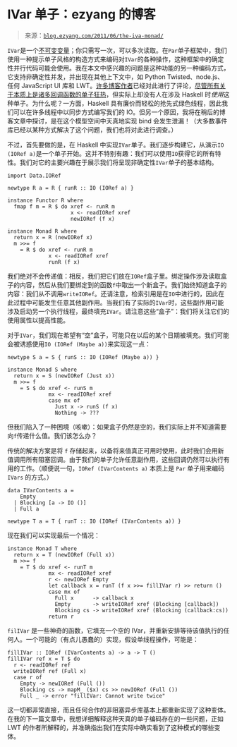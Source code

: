 <!--yml

category: 未分类

date: 2024-07-01 18:17:44

-->

# IVar 单子：ezyang 的博客

> 来源：[`blog.ezyang.com/2011/06/the-iva-monad/`](http://blog.ezyang.com/2011/06/the-iva-monad/)

`IVar`是一个[不可变变量](http://blog.ezyang.com/2011/05/reified-laziness/)；你只需写一次，可以多次读取。在`Par`单子框架中，我们使用一种提示单子风格的构造方式来编码对`IVar`的各种操作，这种框架中的确定性并行代码可能会使用。我在本文中感兴趣的问题是这种功能的另一种编码方式，它支持非确定性并发，并出现在其他上下文中，如 Python Twisted、node.js、任何 JavaScript UI 库和 LWT。[许多博客作者](http://amix.dk/blog/post/19509)已经对此进行了评论，[尽管所有关于本质上是诸多回调函数的单子狂热](http://matthew.yumptious.com/2009/04/javascript/dojo-deferred-is-a-monad/)，但实际上却没有人在涉及 Haskell 时*使用*这种单子。为什么呢？一方面，Haskell 具有廉价而轻松的抢先式绿色线程，因此我们可以在许多线程中以同步方式编写我们的 IO。但另一个原因，我将在稍后的博客文章中探讨，是在这个模型空间中天真地实现 bind 会发生泄漏！（大多数事件库已经以某种方式解决了这个问题，我们也将对此进行调查。）

不过，首先要做的是，在 Haskell 中实现`IVar`单子。我们逐步构建它，从演示`IO (IORef a)`是一个单子开始。这并不特别有趣：我们可以使用`IO`获得它的所有特性。我们对它的主要兴趣在于展示我们将呈现非确定性`IVar`单子的基本结构。

```
import Data.IORef

newtype R a = R { runR :: IO (IORef a) }

instance Functor R where
  fmap f m = R $ do xref <- runR m
                    x <- readIORef xref
                    newIORef (f x)

instance Monad R where
  return x = R (newIORef x)
  m >>= f
    = R $ do xref <- runR m
             x <- readIORef xref
             runR (f x)

```

我们绝对不会传递值：相反，我们把它们放在`IORef`盒子里。绑定操作涉及读取盒子的内容，然后从我们要绑定到的函数`f`中取出一个新盒子。我们始终知道盒子的内容：我们从不调用`writeIORef`。还请注意，检索引用是在`IO`中进行的，因此在此过程中可能发生任意其他副作用。当我们有了实际的`IVar`时，这些副作用可能涉及启动另一个执行线程，最终填充`IVar`。请注意这些“盒子”：我们将关注它们的使用属性以提高性能。

对于`IVar`，我们现在希望有“空”盒子，可能只在以后的某个日期被填充。我们可能会被诱惑使用`IO (IORef (Maybe a))`来实现这一点：

```
newtype S a = S { runS :: IO (IORef (Maybe a)) }

instance Monad S where
  return x = S (newIORef (Just x))
  m >>= f
    = S $ do xref <- runS m
             mx <- readIORef xref
             case mx of
               Just x -> runS (f x)
               Nothing -> ???

```

但我们陷入了一种困境（咳嗽）：如果盒子仍然是空的，我们实际上并不知道需要向`f`传递什么值。我们该怎么办？

传统的解决方案是将 `f` 存储起来，以备将来值真正可用时使用，此时我们会用新值调用所有阻塞回调。由于我们的单子允许任意副作用，这些回调仍然可以执行有用的工作。（顺便说一句，`IORef (IVarContents a)` 本质上是 `Par` 单子用来编码 `IVars` 的方式。）

```
data IVarContents a =
    Empty
  | Blocking [a -> IO ()]
  | Full a

newtype T a = T { runT :: IO (IORef (IVarContents a)) }

```

现在我们可以实现最后一个情况：

```
instance Monad T where
  return x = T (newIORef (Full x))
  m >>= f
    = T $ do xref <- runT m
             mx <- readIORef xref
             r <- newIORef Empty
             let callback x = runT (f x >>= fillIVar r) >> return ()
             case mx of
               Full x      -> callback x
               Empty       -> writeIORef xref (Blocking [callback])
               Blocking cs -> writeIORef xref (Blocking (callback:cs))
             return r

```

`filIVar` 是一些神奇的函数，它填充一个空的 IVar，并重新安排等待该值执行的任何人。一个可能的（有点儿愚蠢的）实现，假设单线程操作，可能是：

```
fillIVar :: IORef (IVarContents a) -> a -> T ()
fillIVar ref x = T $ do
  r <- readIORef ref
  writeIORef ref (Full x)
  case r of
    Empty -> newIORef (Full ())
    Blocking cs -> mapM_ ($x) cs >> newIORef (Full ())
    Full _ -> error "fillIVar: Cannot write twice"

```

这一切都非常直接，而且任何合作的非阻塞异步库基本上都重新实现了这种变体。在我的下一篇文章中，我想详细解释这种天真的单子编码存在的一些问题，正如 LWT 的作者所解释的，并准确指出我们在实际中确实看到了这种模式的哪些变体。
